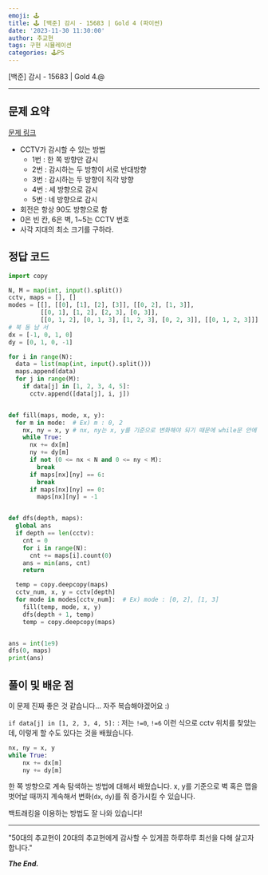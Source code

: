 ```yaml
---
emoji: 🕹️
title: 🕹️ [백준] 감시 - 15683 | Gold 4 (파이썬)
date: '2023-11-30 11:30:00'
author: 추교현
tags: 구현 시뮬레이션
categories: 🕹️PS
---
```


[백준] 감시 - 15683 | Gold 4.@

---

## 문제 요약

[문제 링크](https://www.acmicpc.net/problem/15683)

- CCTV가 감시할 수 있는 방법
  - 1번 : 한 쪽 방향만 감시
  - 2번 : 감시하는 두 방향이 서로 반대방향
  - 3번 : 감시하는 두 방향이 직각 방향
  - 4번 : 세 방향으로 감시
  - 5번 : 네 방향으로 감시
- 회전은 항상 90도 방향으로 함
- 0은 빈 칸, 6은 벽, 1~5는 CCTV 번호
- 사각 지대의 최소 크기를 구하라.

## 정답 코드

```python
import copy

N, M = map(int, input().split())
cctv, maps = [], []
modes = [[], [[0], [1], [2], [3]], [[0, 2], [1, 3]],
         [[0, 1], [1, 2], [2, 3], [0, 3]],
         [[0, 1, 2], [0, 1, 3], [1, 2, 3], [0, 2, 3]], [[0, 1, 2, 3]]]
# 북 동 남 서
dx = [-1, 0, 1, 0]
dy = [0, 1, 0, -1]

for i in range(N):
  data = list(map(int, input().split()))
  maps.append(data)
  for j in range(M):
    if data[j] in [1, 2, 3, 4, 5]:
      cctv.append([data[j], i, j])


def fill(maps, mode, x, y):
  for m in mode:  # Ex) m : 0, 2
    nx, ny = x, y # nx, ny는 x, y를 기준으로 변화해야 되기 때문에 while문 안에 X
    while True:
      nx += dx[m]
      ny += dy[m]
      if not (0 <= nx < N and 0 <= ny < M):
        break
      if maps[nx][ny] == 6:
        break
      if maps[nx][ny] == 0:
        maps[nx][ny] = -1


def dfs(depth, maps):
  global ans
  if depth == len(cctv):
    cnt = 0
    for i in range(N):
      cnt += maps[i].count(0)
    ans = min(ans, cnt)
    return

  temp = copy.deepcopy(maps)
  cctv_num, x, y = cctv[depth]
  for mode in modes[cctv_num]:  # Ex) mode : [0, 2], [1, 3]
    fill(temp, mode, x, y)
    dfs(depth + 1, temp)
    temp = copy.deepcopy(maps)


ans = int(1e9)
dfs(0, maps)
print(ans)
```

## 풀이 및 배운 점

이 문제 진짜 좋은 것 같습니다... 자주 복습해야겠어요 :)

`if data[j] in [1, 2, 3, 4, 5]:` : 저는 `!=0`, `!=6` 이런 식으로 cctv 위치를 찾았는데, 이렇게 할 수도 있다는 것을 배웠습니다.

```python
nx, ny = x, y
while True:
	nx += dx[m]
	ny += dy[m]
```

한 쪽 방향으로 계속 탐색하는 방법에 대해서 배웠습니다. x, y를 기준으로 벽 혹은 맵을 벗어날 때까지 계속해서 변화(`dx`, `dy`)를 줘 증가시킬 수 있습니다.

백트래킹을 이용하는 방법도 잘 나와 있습니다!

---

"50대의 추교현이 20대의 추교현에게 감사할 수 있게끔 하루하루 최선을 다해 살고자 합니다."

**_The End._**
